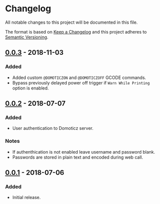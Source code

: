 # Changelog
All notable changes to this project will be documented in this file.

The format is based on [Keep a Changelog](http://keepachangelog.com/en/1.0.0/)
and this project adheres to [Semantic Versioning](http://semver.org/spec/v2.0.0.html).

## [0.0.3] - 2018-11-03
### Added
- Added custom `@DOMOTICZON` and `@DOMOTICZOFF` GCODE commands.
- Bypass previously delayed power off trigger if `Warn While Printing` option is enabled.

## [0.0.2] - 2018-07-07
### Added
- User authentication to Domoticz server.

### Notes
- If authenthication is not enabled leave username and password blank.
- Passwords are stored in plain text and encoded during web call.

## [0.0.1] - 2018-07-06
### Added
- Initial release.

[0.0.3]: https://github.com/jneilliii/OctoPrint-Domoticz/tree/0.0.3
[0.0.2]: https://github.com/jneilliii/OctoPrint-Domoticz/tree/0.0.2
[0.0.1]: https://github.com/jneilliii/OctoPrint-Domoticz/tree/0.0.1
